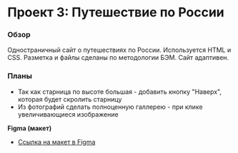 # Проект 3: Путешествие по России

### Обзор
Одностраничный сайт о путешествиях по России. Используется HTML и CSS. Разметка и файлы сделаны по методологии БЭМ.
Сайт адаптивен.

### Планы
* Так как старница по высоте большая - добавить кнопку "Наверх", которая будет скролить старницу
* Из фотографий сделать полноценную галлерею - при клике увеличивающиеся изображение

**Figma (макет)**

* [Ссылка на макет в Figma](https://www.figma.com/file/OyRWEjU6wBwRe1hapzQoLx/Sprint-3%3A-Russia-%2F-desktop-%2B-mobile?node-id=28503%3A0)
